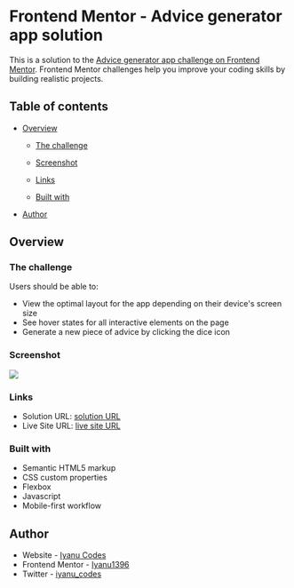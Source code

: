# Frontend Mentor - Advice generator app solution

This is a solution to the [Advice generator app challenge on Frontend Mentor](https://www.frontendmentor.io/challenges/advice-generator-app-QdUG-13db). Frontend Mentor challenges help you improve your coding skills by building realistic projects.

## Table of contents

- [Overview](#overview)

  - [The challenge](#the-challenge)
  - [Screenshot](#screenshot)
  - [Links](#links)

  - [Built with](#built-with)

- [Author](#author)

## Overview

### The challenge

Users should be able to:

- View the optimal layout for the app depending on their device's screen size
- See hover states for all interactive elements on the page
- Generate a new piece of advice by clicking the dice icon

### Screenshot

![](./screenshot.jpg)

### Links

- Solution URL: [solution URL](https://github.com/Iyanu1396/advice-generator-app-main)
- Live Site URL: [live site URL](https://iyanus-advice-generator.netlify.app/)

### Built with

- Semantic HTML5 markup
- CSS custom properties
- Flexbox
- Javascript
- Mobile-first workflow

## Author

- Website - [Iyanu Codes](https://github.com/Iyanu1396)
- Frontend Mentor - [Iyanu1396](https://www.frontendmentor.io/profile/Iyanu1396)
- Twitter - [iyanu_codes](https://twitter.com/iyanu_codes)

